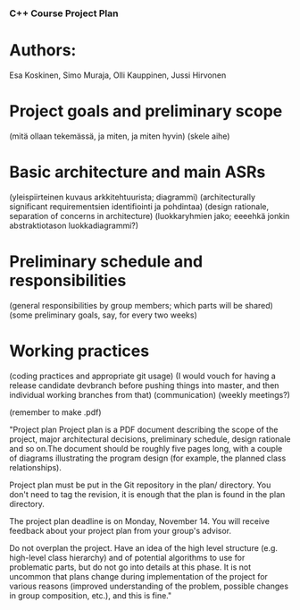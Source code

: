 ### C++ Course Project Plan

# Authors:
Esa Koskinen, Simo Muraja, Olli Kauppinen, Jussi Hirvonen

# Project goals and preliminary scope

(mitä ollaan tekemässä, ja miten, ja miten hyvin)
(skele aihe)

# Basic architecture and main ASRs

(yleispiirteinen kuvaus arkkitehtuurista; diagrammi)
(architecturally significant requirementsien identifiointi ja pohdintaa)
(design rationale, separation of concerns in architecture)
(luokkaryhmien jako; eeeehkä jonkin abstraktiotason luokkadiagrammi?)

# Preliminary schedule and responsibilities

(general responsibilities by group members; which parts will be shared)
(some preliminary goals, say, for every two weeks)

# Working practices

(coding practices and appropriate git usage)
(I would vouch for having a release candidate devbranch before pushing things into master, and then individual working branches from that)
(communication)
(weekly meetings?)

(remember to make .pdf)


"Project plan
Project plan is a PDF document describing the scope of the project, major architectural decisions, preliminary schedule, design rationale and so on.The document should be roughly five pages long, with a couple of diagrams illustrating the program design (for example, the planned class relationships).

Project plan must be put in the Git repository in the plan/ directory. You don't need to tag the revision, it is enough that the plan is found in the plan directory.

The project plan deadline is on Monday, November 14. You will receive feedback about your project plan from your group's advisor.

Do not overplan the project. Have an idea of the high level structure (e.g. high-level class hierarchy) and of potential algorithms to use for problematic parts, but do not go into details at this phase. It is not uncommon that plans change during implementation of the project for various reasons (improved understanding of the problem, possible changes in group composition, etc.), and this is fine."